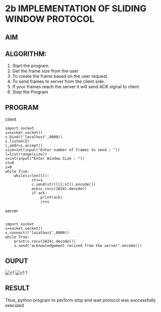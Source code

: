 # 2b IMPLEMENTATION OF SLIDING WINDOW PROTOCOL
## AIM
## ALGORITHM:
1. Start the program.
2. Get the frame size from the user
3. To create the frame based on the user request.
4. To send frames to server from the client side.
5. If your frames reach the server it will send ACK signal to client
6. Stop the Program
## PROGRAM
client 
```
import socket 
s=socket.socket() 
s.bind(('localhost',8000)) 
s.listen(5) 
c,addr=s.accept() 
size=int(input("Enter number of frames to send : ")) 
l=list(range(size)) 
s=int(input("Enter Window Size : ")) 
st=0 
i=0 
while True: 
    while(i<len(l)): 
            st+=s 
            c.send(str(l[i:st]).encode()) 
            ack=c.recv(1024).decode() 
            if ack: 
                print(ack) 
                i+=s 

```
server
```
 
import socket 
s=socket.socket() 
s.connect(('localhost',8000)) 
while True:    
    print(s.recv(1024).decode()) 
    s.send("acknowledgement recived from the server".encode())  

```

## OUPUT
![c1](https://github.com/KavinilavanDK/2b_SLIDING_WINDOW_PROTOCOL/assets/144870429/c4aaa6f3-fe71-4d69-959f-56883573b91b)
![c1 1](https://github.com/KavinilavanDK/2b_SLIDING_WINDOW_PROTOCOL/assets/144870429/26b25c5f-f627-4a96-a195-066ae1fb3c81)

## RESULT
Thus, python program to perform stop and wait protocol was successfully executed

